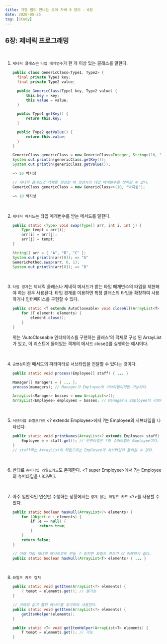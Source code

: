 ```yaml
---
title: 가장 빨리 만나는 코어 자바 9 정리 - 6장
date: 2020-05-25
tag: [Study]
---
```


## 6장: 제네릭 프로그래밍

<br />

1. `제네릭 클래스`는 `타입 매개변수`가 한 개 이상 있는 클래스를 말한다.

    ```java
    public class GenericClass<Type1, Type2> {
      final private Type1 key;
      final private Type2 value;

      public GenericClass(Type1 key, Type2 value) {
          this.key = key;
          this.value = value;
      }

      public Type1 getKey() {
          return this.key;
      }

      public Type2 getValue() {
          return this.value;
      }
    }

    GenericClass genericClass = new GenericClass<Integer, String>(10, "박지성");
    System.out.println(genericClass.getKey());
    System.out.println(genericClass.getValue());

    => 10 박지성

    // 제네릭 클래스의 객체를 생성할 때 생성자의 태입 매개변수를 생략할 수 있다.
    GenericClass genericClass = new GenericClass<>(10, "박지성");

    => 10 박지성
    ```

<br />

2. `제네릭 메서드`는 타입 매개변수를 받는 메서드를 말한다.

    ```java
    public static <Type> void swap(Type[] arr, int i, int j) {
        Type tempt = arr[i];
        arr[i] = arr[j];
        arr[j] = tempt;
    }

    String[] arr = { "A", "B", "C" };
    System.out.println(arr[0]); => "A"
    GenericMethod.swap(arr, 0, 1);
    System.out.println(arr[0]); => "B"
    ```

<br />

3. `타입 경계`는 제네릭 클래스나 제네릭 메서드가 받는 타입 매개변수의 타입을 제한해야 하는 경우 사용된다. 타입 경계를 이용하면 특정 클래스의 타입을 확장하여 사용하거나 인터페이스를 구현할 수 있다.

    ```java
    public static <T extends AutoCloseable> void closeAll(ArrayList<T> elements) throw Exception {
        for (T element: elements) {
            element.close();
        }
    }
    ```

    위는 'AutoCloseable 인터페이스를 구현하는 클래스'의 객체로 구성 된 ArrayList가 있고, 이 리스트에 들어있는 객체의 메서드 close()를 실행하는 예시이다.

<br />

4. `공변성`이란 메서드의 파라미터로 서브타입을 전달할 수 있다는 것이다.

    ```java
    public static void process(Employee[] staff) { ... }

    Manager[] managers = { ... };
    process(managers); // Manager가 Employee의 서브타입이라면 가능하다.

    ArrayList<Manager> bosses = new ArrayList<>();
    ArrayList<Employee> employees = bosses; // Manager가 Employee의 서브타입이긴 하지만 불가능하다.
    ```

<br />

5. `서브타입 와일드카드` <? extends Employee>에서 ?는 Employee의 서브타입을 나타낸다.

    ```java
    public static void printNames(ArrayList<? extends Employee> staff) {
        Employee e = staff.get(); // 반환타입은 ?의 슈퍼타입인 Employee이다.
    }
    // staff라는 ArrayList의 타입으로는 Employee의 서브타입이 들어갈 수 있다.

    ```

<br />

6. 반대로 `슈퍼타입 와일드카드`도 존재한다. <? super Employee>에서 ?는 Employee의 슈퍼타입을 나타낸다.

<br />

7. 아주 일반적인 연산만 수행하는 상황에서는 `경계 없는 와일드 카드` <?>를 사용할 수 있다.

    ```java
    public static boolean hasNull(ArrayList<?> elements) {
        for (Object e : elements) {
            if (e == null) {
                return true;
            }
        }
        return false;
    }

    // 아래 처럼 제네릭 메서드로도 만들 수 있지만 와일드 카드가 더 이해하기 쉽다.
    public static boolean hasNull(ArrayList<T> elements) { ... }
    ```

<br />

8. `와일드 카드 캡처`

    ```java
    public static void getItem(ArrayList<?> elements) {
        ? tempt = elements.get(); // 불가능
    }

    // 아래와 같이 헬퍼 메서드를 추가하여 사용한다.
    public static void getItem(ArrayList<?> elements) {
        getItemHelper(elements);
    }

    public static <T> void getItemHelper(ArrayList<T> elements) {
        T tempt = elements.get(); // 가능
    }
    ```
